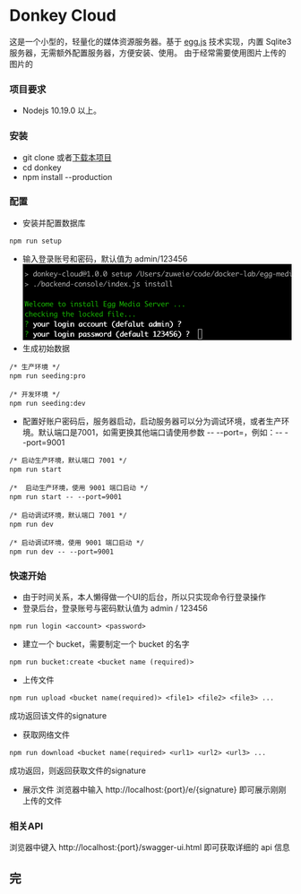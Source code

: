 # Donkey Cloud
这是一个小型的，轻量化的媒体资源服务器。基于 [egg.js](https://eggjs.org/) 技术实现，内置 Sqlite3 服务器，无需额外配置服务器，方便安装、使用。
由于经常需要使用图片上传的图片的

### 项目要求 
- Nodejs 10.19.0 以上。

### 安装
- git clone 或者[下载本项目](https://github.com/zuweie/donkey/archive/master.zip)
- cd donkey
- npm install --production

### 配置
- 安装并配置数据库
```
npm run setup
```
- 输入登录账号和密码，默认值为 admin/123456
![setup account](https://github.com/zuweie/photobed/blob/master/Snip20200227_1.png?raw=true "setup account")
- 生成初始数据
```
/* 生产环境 */
npm run seeding:pro

/* 开发环境 */
npm run seeding:dev
```
- 配置好账户密码后，服务器启动，启动服务器可以分为调试环境，或者生产环境。默认端口是7001，如需更换其他端口请使用参数 -- --port=<port number>，例如：-- --port=9001
  
```
/* 启动生产环境，默认端口 7001 */
npm run start 

/*  启动生产环境，使用 9001 端口启动 */
npm run start -- --port=9001

/* 启动调试环境，默认端口 7001 */
npm run dev 

/* 启动调试环境，使用 9001 端口启动 */
npm run dev -- --port=9001
```

### 快速开始
- 由于时间关系，本人懒得做一个UI的后台，所以只实现命令行登录操作
- 登录后台，登录账号与密码默认值为 admin / 123456
```
npm run login <account> <password>
```
- 建立一个 bucket，需要制定一个 bucket 的名字
```
npm run bucket:create <bucket name (required)>
```
- 上传文件
```
npm run upload <bucket name(required)> <file1> <file2> <file3> ...
```
成功返回该文件的signature

- 获取网络文件
```
npm run download <bucket name(required> <url1> <url2> <url3> ...
```
成功返回，则返回获取文件的signature

- 展示文件
浏览器中输入 http://localhost:{port}/e/{signature} 即可展示刚刚上传的文件
  
 ### 相关API
 浏览器中键入 http://localhost:{port}/swagger-ui.html 即可获取详细的 api 信息
  
 ## 完
  
